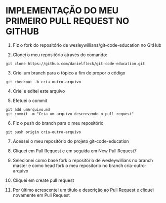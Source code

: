 IMPLEMENTAÇÃO DO MEU PRIMEIRO PULL REQUEST NO GITHUB
====================================================

1. Fiz o fork do repositório de wesleywillians/git-code-education no GitHub

2. Clonei o meu repositório através do comando:

  ```shell
  git clone https://github.com/danielfleck/git-code-education.git
  ```

3. Criei um branch para o tópico a fim de propor o código

  ```shell
  git checkout -b cria-outro-arquivo
  ```

4. Criei e editei este arquivo

5. Efetuei o commit

  ```shell
  git add umArquivo.md
  git commit -m "Cria um arquivo descrevendo o pull request"
  ```

6. Fiz o push do branch para o meu repositório

  ```shell
  git push origin cria-outro-arquivo
  ```

7. Acessei o meu repositório do projeto git-code-education

8. Cliquei em Pull Request e em seguida em New Pull Request7

9. Selecionei como base fork o repositório de wesleywillians no branch master e como head fork o meu repositorio no branch cria-outro-arquivo

10. Cliquei em create pull request

11. Por último acrescentei um título e descrição ao Pull Request e cliquei novamente em Pull Request
